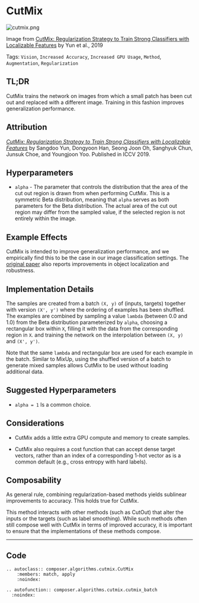 # CutMix

![cutmix.png](https://storage.googleapis.com/docs.mosaicml.com/images/methods/cutmix.png)

Image from [CutMix: Regularization Strategy to Train Strong Classifiers with Localizable Features](https://arxiv.org/abs/1905.04899) by Yun et al., 2019

Tags: `Vision`, `Increased Accuracy`, `Increased GPU Usage`, `Method`, `Augmentation`, `Regularization`

## TL;DR
CutMix trains the network on images from which a small patch has been cut out and replaced with a different image. Training in this fashion improves generalization performance.

## Attribution

*[CutMix: Regularization Strategy to Train Strong Classifiers with Localizable Features](https://arxiv.org/abs/1905.04899)* by Sangdoo Yun, Dongyoon Han, Seong Joon Oh, Sanghyuk Chun, Junsuk Choe, and Youngjoon Yoo. Published in ICCV 2019.

## Hyperparameters

- `alpha` - The parameter that controls the distribution that the area of the cut out region is drawn from when performing CutMix. This is a symmetric Beta distribution, meaning that `alpha` serves as both parameters for the Beta distribution. The actual area of the cut out region may differ from the sampled value, if the selected region is not entirely within the image.

## Example Effects

CutMix is intended to improve generalization performance, and we empirically find this to be the case in our image classification settings. The [original paper](https://arxiv.org/abs/1905.04899) also reports improvements in object localization and robustness.

## Implementation Details

The samples are created from a batch `(X, y)` of (inputs, targets) together with version `(X', y')` where the ordering of examples has been shuffled. The examples are combined by sampling a value `lambda` (between 0.0 and 1.0) from the Beta distribution parameterized by `alpha`, choosing a rectangular box within `X`, filling it with the data from the corresponding region in `X`. and training the network on the interpolation between `(X, y)` and `(X', y')`.

Note that the same `lambda` and rectangular box are used for each example in the batch. Similar to MixUp, using the shuffled version of a batch to generate mixed samples allows CutMix to be used without loading additional data.

## Suggested Hyperparameters

- `alpha = 1` Is a common choice.

## Considerations

- CutMix adds a little extra GPU compute and memory to create samples.

- CutMix also requires a cost function that can accept dense target vectors, rather than an index of a corresponding 1-hot vector as is a common default (e.g., cross entropy with hard labels).

## Composability

As general rule, combining regularization-based methods yields sublinear improvements to accuracy. This holds true for CutMix.

This method interacts with other methods (such as CutOut) that alter the inputs or the targets (such as label smoothing). While such methods often still compose well with CutMix in terms of improved accuracy, it is important to ensure that the implementations of these methods compose.

---

## Code

```{eval-rst}
.. autoclass:: composer.algorithms.cutmix.CutMix
    :members: match, apply
    :noindex:

.. autofunction:: composer.algorithms.cutmix.cutmix_batch
  :noindex:

```
